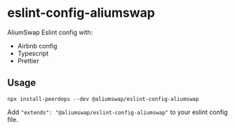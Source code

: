 # eslint-config-aliumswap

AliumSwap Eslint config with:

- Airbnb config
- Typescript
- Prettier

## Usage

```
npx install-peerdeps --dev @aliumswap/eslint-config-aliumswap
```

Add `"extends": "@aliumswap/eslint-config-aliumswap"` to your eslint config file.
